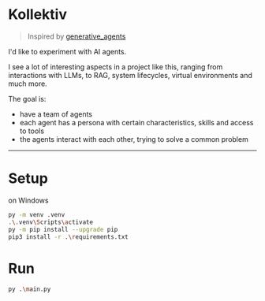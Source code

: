 # Kollektiv

> Inspired by [generative_agents](https://github.com/joonspk-research/generative_agents)

I'd like to experiment with AI agents.

I see a lot of interesting aspects in a project like this, ranging from interactions with LLMs, to RAG, system lifecycles, virtual environments and much more.

The goal is:
- have a team of agents
- each agent has a persona with certain characteristics, skills and access to tools
- the agents interact with each other, trying to solve a common problem


---

# Setup
on Windows

```bash
py -m venv .venv
.\.venv\Scripts\activate
py -m pip install --upgrade pip
pip3 install -r .\requirements.txt
```

# Run

```bash
py .\main.py
```